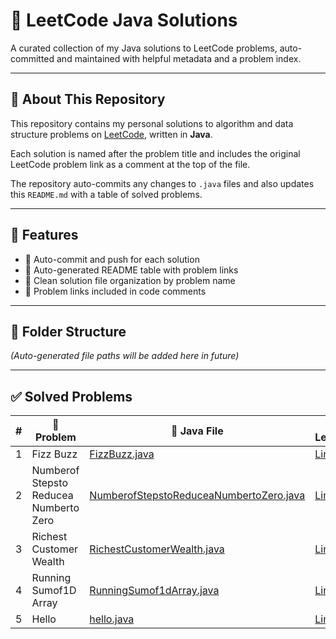# 🚀 LeetCode Java Solutions

A curated collection of my Java solutions to LeetCode problems, auto-committed and maintained with helpful metadata and a problem index.

---

## 🧠 About This Repository

This repository contains my personal solutions to algorithm and data structure problems on [LeetCode](https://leetcode.com/), written in **Java**.

Each solution is named after the problem title and includes the original LeetCode problem link as a comment at the top of the file.

The repository auto-commits any changes to `.java` files and also updates this `README.md` with a table of solved problems.

---

## 🚀 Features

- 🔄 Auto-commit and push for each solution
- 📝 Auto-generated README table with problem links
- 📄 Clean solution file organization by problem name
- 💬 Problem links included in code comments

---

## 📂 Folder Structure

_(Auto-generated file paths will be added here in future)_

---

## ✅ Solved Problems

| # | 🧠 Problem | 📄 Java File | 🔗 LeetCode |
|---|------------|--------------|-------------|
| 1 | Fizz Buzz | [FizzBuzz.java](FizzBuzz.java) | [Link](https://leetcode.com/problems/fizz-buzz/description/) |
| 2 | Numberof Stepsto Reducea Numberto Zero | [NumberofStepstoReduceaNumbertoZero.java](NumberofStepstoReduceaNumbertoZero.java) | [Link](https://leetcode.com/problems/number-of-steps-to-reduce-a-number-to-zero/description/) |
| 3 | Richest Customer Wealth | [RichestCustomerWealth.java](RichestCustomerWealth.java) | [Link](https://leetcode.com/problems/richest-customer-wealth/) |
| 4 | Running Sumof1D Array | [RunningSumof1dArray.java](RunningSumof1dArray.java) | [Link](https://leetcode.com/problems/running-sum-of-1d-array/description/) |
| 5 | Hello | [hello.java](hello.java) | [Link](https://leetcode.com/problems/number-of-steps-to-reduce-a-number-to-zero/description/) |
